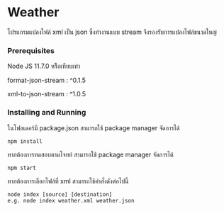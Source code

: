 # Weather

โปรแกรมแปลงไฟล์ xml เป็น json ซึ่งทำงานแบบ stream จึงรองรับการแปลงไฟล์ขนาดใหญ่

### Prerequisites

Node JS 11.7.0 หริือเทียบเท่า

format-json-stream : ^0.1.5

xml-to-json-stream : ^1.0.5

### Installing and Running

ในโฟลเดอร์มี package.json สามารถใช้ package manager จัดการได้


```
npm install
```

หากต้องการทดสอบตามโจทย์ สามารถใช้ package manager จัดการได้

```
npm start
```
หากต้องการเลือกไฟล์ที่ xml สามารถใช้คำสั่งดังต่อไปนี้
```
node index [source] [destination]
e.g. node index weather.xml weather.json
```

